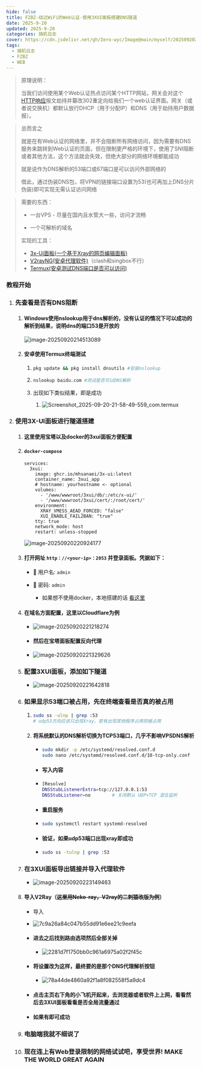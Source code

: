```yaml
---
hide: false
title: FZBZ-绕过WiFi的Web认证-使用3XUI面板搭建DNS隧道
date: 2025-9-20
updated: 2025-9-20
categories: 搞机日志
cover: https://cdn.jsdelivr.net/gh/Zero-wyc/Image@main/myself/20250920223900030.webp
tags:
  - 搞机日志
  - FZBZ
  - WEB
---
```


> 原理说明：
>
> 当我们访问使用某个Web认证热点访问某个HTTP网站，网关会对这个[HTTP响应](https://so.csdn.net/so/search?q=HTTP响应&spm=1001.2101.3001.7020)报文劫持并纂改302重定向给我们一个web认证界面。网关（或者说交换机）都默认放行DHCP（用于分配IP）和DNS（用于劫持用户数据报）。<!-- more -->

> 总而言之
>
> 就是在有Web认证的网络里，并不会阻断所有网络访问，因为需要有DNS服务来跳转到Web认证的页面，但在限制更严格的环境下，使用了SNI阻断或者其他方法，这个方法就会失效，但绝大部分的网络环境都能成功
>
> 就是说作为DNS解析的53端口或67端口是可以访问外部网络的
>
> 借此，通过伪装DNS包，将VPN的链接端口设置为53(也可再加上DNS分片伪装)即可实现无需认证访问网络

> 需要的东西：
>
> - 一台VPS - 尽量在国内且水管大一些，访问才流畅
>
>
> - 一个可解析的域名
>
>
> 实现的工具：
>
> - [3x-Ui面板(一个基于Xray的网页编辑面板)](https://github.com/MHSanaei/3x-ui)
> - [V2rayNG(安卓代理软件)](https://github.com/2dust/v2rayNG)（clash和singbox不行）
> - [Termux(安卓测试DNS端口是否可以访问)](https://github.com/termux/termux-app)

### 教程开始

1. ### 先查看是否有DNS阻断

   1. #### Windows使用nslookup用于dns解析的，没有认证的情况下可以成功的解析到结果，说明dns的端口53是开放的

      ![image-20250920214513089](https://cdn.jsdelivr.net/gh/Zero-wyc/Image@main/myself/20250920214520249.webp)

   2. #### 安卓使用Termux终端测试

      1. ```bash
         pkg update && pkg install dnsutils #安装nslookup
         ```

      2. ```bash
         nslookup baidu.com #测试是否可以DNS解析
         ```

      3. 出现如下类似结果，即是成功

         1. ![Screenshot_2025-09-20-21-58-49-559_com.termux](https://cdn.jsdelivr.net/gh/Zero-wyc/Image@main/myself/20250920215905034.webp)

2. ### 使用3X-UI面板进行隧道搭建

   1. #### 这里使用宝塔以及docker的3xui面板方便配置

   2. #### `docker-compose`

      ```docker-compose
      services:
        3xui:
          image: ghcr.io/mhsanaei/3x-ui:latest
          container_name: 3xui_app
          # hostname: yourhostname <- optional
          volumes:
            - '/www/wwwroot/3xui/db/:/etc/x-ui/'
            - '/www/wwwroot/3xui/cert/:/root/cert/'
          environment:
            XRAY_VMESS_AEAD_FORCED: "false"
            XUI_ENABLE_FAIL2BAN: "true"
          tty: true
          network_mode: host
          restart: unless-stopped
      ```

      ![image-20250920220924177](https://cdn.jsdelivr.net/gh/Zero-wyc/Image@main/myself/20250920220944331.webp)

   3. #### 打开网址 `http：//<your-ip>：2053` 并登录面板。凭据如下：

      - 👤 用户名: `admin`

      - 🔑 密码: `admin`
        - 如果想不使用docker，本地搭建的话 [看这里](https://github.com/MHSanaei/3x-ui/wiki/Installation#install-in-one-line-recommended)

   4. #### 在域名方面配置，这里以Cloudflare为例

      - ![image-20250920221218274](https://cdn.jsdelivr.net/gh/Zero-wyc/Image@main/myself/20250920221218430.webp)

      - #### 然后在宝塔面板配置反向代理

      - ![image-20250920221329626](https://cdn.jsdelivr.net/gh/Zero-wyc/Image@main/myself/20250920221329884.webp)

   5. ### 配置3XUI面板，添加如下隧道

      - ![image-20250920221642818](https://cdn.jsdelivr.net/gh/Zero-wyc/Image@main/myself/20250920221643074.webp)

   6. ### 如果显示53端口被占用，先在终端查看是否真的被占用

      1. ```bash
         sudo ss -ulnp | grep :53
         # udp53方向应该只出现Xray，若有出现其他程序占用则被占用
         ```

      2. #### 将系统默认的DNS解析切换为TCP53端口，几乎不影响VPSDNS解析

         - ```bash
           sudo mkdir -p /etc/systemd/resolved.conf.d
           sudo nano /etc/systemd/resolved.conf.d/10-tcp-only.conf
           ```

         - #### 写入内容

         - ```bash
           [Resolve]
           DNSStubListenerExtra=tcp://127.0.0.1:53
           DNSStubListener=no        # 关闭默认 UDP+TCP 混合监听
           ```

         - #### 重启服务

         - ```bash
           sudo systemctl restart systemd-resolved
           ```

         - #### 验证，如果udp53端口出现xray即成功

         - ```bash
           sudo ss -tulnp | grep :53
           ```

   7. ### 在3XUI面板导出链接并导入代理软件

      - ![image-20250920223149463](https://cdn.jsdelivr.net/gh/Zero-wyc/Image@main/myself/20250920223149620.webp)

   8. #### 导入V2Ray（~~这里用Neko-ray，V2ray的二刺猿改版为例~~）

      - 导入

      - ![7c9a26a84c047b55dd91e6ee21c9eefa](https://cdn.jsdelivr.net/gh/Zero-wyc/Image@main/myself/20250920223258257.webp)

      - #### 进去之后找到路由选项然后全部关掉

        - ![2281d7f1750bb0c961a6975a02f2f45c](https://cdn.jsdelivr.net/gh/Zero-wyc/Image@main/myself/20250920223416161.webp)

      - #### 将设置改为这样，最终要的是那个DNS代理解析按钮

        - ![78a44de4860a92f1a8f082558f5a9dc4](https://cdn.jsdelivr.net/gh/Zero-wyc/Image@main/myself/20250920223453947.webp)

      - #### 点击主页右下角的小飞机开起来，去浏览器或者软件上上网，看看然后去3XUI面板看看是否全局流量通过

      - #### 如果有即可成功

   9. ### 电脑端我就不细说了

   10. ### 现在连上有Web登录限制的网络试试吧，享受世界! MAKE THE WORLD GREAT AGAIN

